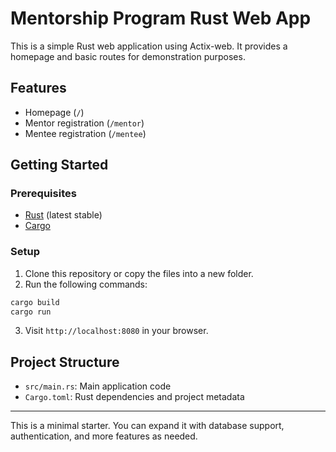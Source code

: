 # Mentorship Program Rust Web App

This is a simple Rust web application using Actix-web. It provides a homepage and basic routes for demonstration purposes.

## Features
- Homepage (`/`)
- Mentor registration (`/mentor`)
- Mentee registration (`/mentee`)

## Getting Started

### Prerequisites
- [Rust](https://www.rust-lang.org/tools/install) (latest stable)
- [Cargo](https://doc.rust-lang.org/cargo/getting-started/installation.html)

### Setup
1. Clone this repository or copy the files into a new folder.
2. Run the following commands:

```sh
cargo build
cargo run
```

3. Visit `http://localhost:8080` in your browser.

## Project Structure
- `src/main.rs`: Main application code
- `Cargo.toml`: Rust dependencies and project metadata

---
This is a minimal starter. You can expand it with database support, authentication, and more features as needed.
